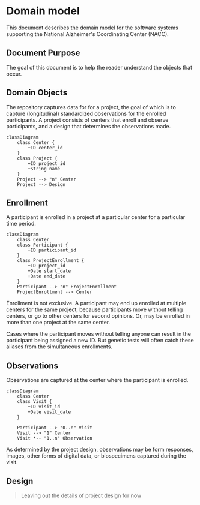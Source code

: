 # Domain model 

This document describes the domain model for the software systems supporting the National Alzheimer's Coordinating Center (NACC).

## Document Purpose

The goal of this document is to help the reader understand the objects that occur.

## Domain Objects

The repository captures data for for a project, the goal of which is to capture (longitudinal) standardized observations for the enrolled participants.
A project consists of centers that enroll and observe participants, and a design that determines the observations made.

```mermaid
classDiagram
    class Center {
        +ID center_id
    }
    class Project {
        +ID project_id
        +String name
    }
    Project --> "n" Center
    Project --> Design
```

## Enrollment

A participant is enrolled in a project at a particular center for a particular time period.

```mermaid
classDiagram
    class Center
    class Participant {
        +ID participant_id
    }
    class ProjectEnrollment {
        +ID project_id
        +Date start_date
        +Date end_date
    }
    Participant --> "n" ProjectEnrollment
    ProjectEnrollment --> Center
```

Enrollment is not exclusive.
A participant may end up enrolled at multiple centers for the same project, because participants move without telling centers, or go to other centers for second opinions.
Or, may be enrolled in more than one project at the same center.

Cases where the participant moves without telling anyone can result in the participant being assigned a new ID.
But genetic tests will often catch these aliases from the simultaneous enrollments.

## Observations

Observations are captured at the center where the participant is enrolled.

```mermaid
classDiagram
    class Center
    class Visit {
        +ID visit_id
        +Date visit_date
    }

    Participant --> "0..n" Visit
    Visit --> "1" Center
    Visit *-- "1..n" Observation
```

As determined by the project design, observations may be form responses, images, other forms of digital data, or biospecimens captured during the visit.

## Design

> Leaving out the details of project design for now
